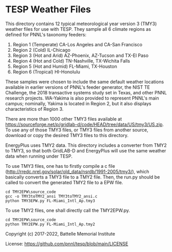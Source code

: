 # TESP Weather Files

This directory contains 12 typical meteorological year version 3 (TMY3) weather files for 
use with TESP. They sample all 6 climate regions as defined for PNNL's taxonomy feeders:

1. Region 1 (Temperate) CA-Los Angeles and CA-San Francisco
1. Region 2 (Cold) IL-Chicago
1. Region 3 (Hot and Arid) AZ-Phoenix, AZ-Tucson and TX-El Paso
1. Region 4 (Hot and Cold) TN-Nashville, TX-Wichita Falls
1. Region 5 (Hot and Humid) FL-Miami, TX-Houston
1. Region 6 (Tropical) HI-Honolulu

These samples were chosen to include the same default weather locations available 
in earlier versions of PNNL's feeder generator, the NIST TE Challenge, the 2018 
transactive systems study set in Texas, and other PNNL research projects. 
WA-Yakima is also provided to represent PNNL's main campus; nominally, Yakima is 
located in Region 2, but it also displays characteristics of Region 3.

There are more than 1000 other TMY3 files available at https://sourceforge.net/p/gridlab-d/code/HEAD/tree/data/US/tmy3/US.zip.
To use any of those TMY3 files, or TMY3 files from another source, download or copy
the desired TMY3 files to this directory.

EnergyPlus uses TMY2 data. This directory includes a converter from TMY2 to TMY3, so
that both GridLAB-D and EnergyPlus will use the same weather data when running
under TESP.

To use TMY3 files, one has to firstly compile a c file (http://rredc.nrel.gov/solar/old_data/nsrdb/1991-2005/tmy3/), which basically
converts a TMY3 file to a TMY2 file. Then, the run.py should be called to convert the generated TMY2 file to a EPW file.

    cd TMY2EPW\source_code
    gcc -o TMY3toTMY2_ansi TMY3toTMY2_ansi.c
    python TMY3EPW.py FL-Miami_Intl_Ap.tmy3

To use TMY2 files, one shall directly call the TMY2EPW.py.

    cd TMY2EPW\source_code
    python TMY2EPW.py FL-Miami_Intl_Ap.tmy2

Copyright (c) 2017-2022, Battelle Memorial Institute

License: https://github.com/pnnl/tesp/blob/main/LICENSE


